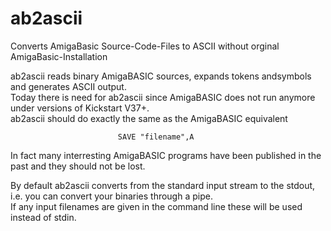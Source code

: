 # ab2ascii
Converts AmigaBasic Source-Code-Files to ASCII without orginal AmigaBasic-Installation

ab2ascii reads binary AmigaBASIC sources, expands tokens andsymbols and generates ASCII output.  
Today there is need for ab2ascii since AmigaBASIC does not run anymore under versions of Kickstart V37+.  
ab2ascii should do exactly the same as the AmigaBASIC equivalent

                            SAVE "filename",A

In fact many interresting AmigaBASIC programs have been published in the past and they should not be lost.

By default ab2ascii converts from the standard input stream to the stdout, i.e. you can convert your binaries through a pipe.  
If any input filenames are given in the command line these will be used instead of stdin.

